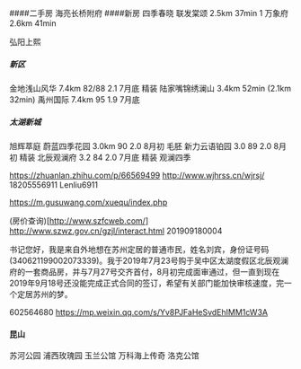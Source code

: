 ####二手房
  海亮长桥附府
####新房
  四季春晓
  联发棠颂 2.5km 37min 1
  万象府   2.6km 41min
  
  弘阳上熙
  ##### 新区
  金地浅山风华 7.4km 82/88 2.1  7月底 精装
  陆家嘴锦绣澜山 3.4km 52min (2.1km 32min)
  禹州国际 7.4km 95 1.9 7月底
  ##### 太湖新城
  旭辉萃庭
  蔚蓝四季花园 3.0km  90   2.0  8月初 毛胚
  新力云语铂园 3.0   89 2.0 8月初 精装
  北辰观澜府   3.2   84 2.0 7月底  精装 观澜四季

  https://zhuanlan.zhihu.com/p/66569499
  http://www.wjhrss.cn/wjrsj/ 18205556911 Lenliu6911

  https://m.gusuwang.com/xuequ/index.php
  
  (房价查询)[http://www.szfcweb.com/]
  http://www.szwz.gov.cn/gzjl/interact.html  201909180004

  书记您好，我是来自外地想在苏州定居的普通市民，姓名刘宾，身份证号码(340621199002073339)。我于2019年7月23号购于吴中区太湖度假区北辰观澜府的一套商品房，并与7月27号交齐首付，8月初完成面审通过，但一直到现在2019年9月18号还没能完成正式合同的签订，希望有关部门能加快审核速度，完一个定居苏州的梦。

  602564680
  https://mp.weixin.qq.com/s/Yv8PJFaHeSvdEhIMM1cW3A

 #### 昆山
 苏河公园
 浦西玫瑰园
 玉兰公馆
 万科海上传奇
 洛克公馆